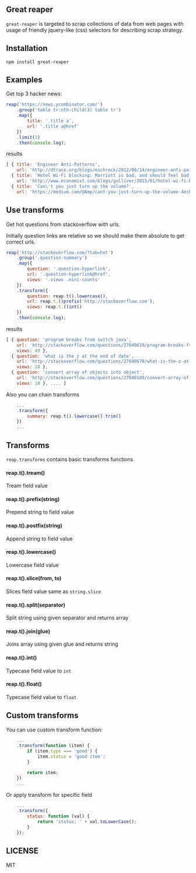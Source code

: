 ## Great reaper

`great-reaper` is targeted to scrap collections of data from web pages with usage of friendly jquery-like (css) selectors for describing scrap strategy.

## Installation

```
npm install great-reaper
```

## Examples

Get top 3 hacker news:

```js
reap('https://news.ycombinator.com/')
	.group('table tr:nth-child(3) table tr')
	.map({
		title: '.title a',
		url: '.title a@href'
	})
	.limit(3)
	.then(console.log);
```

results

```js
[ { title: 'Engineer Anti-Patterns',
    url: 'http://dtrace.org/blogs/eschrock/2012/08/14/engineer-anti-patterns/' },
  { title: 'Hotel Wi-Fi blocking: Marriott is bad, and should feel bad',
    url: 'http://www.economist.com/blogs/gulliver/2015/01/hotel-wi-fi-blocking' },
  { title: 'Can\'t you just turn up the volume?',
    url: 'https://medium.com/@Amp/cant-you-just-turn-up-the-volume-4ecb7fc422a' } ]
```

## Use transforms

Get hot questions from stackoverflow with urls.

Initially question links are relative so we should make them absolute to get correct urls.

```js
reap('http://stackoverflow.com/?tab=hot')
	.group('.question-summary')
	.map({
		question: '.question-hyperlink',
		url: '.question-hyperlink@href',
		views: '.views .mini-counts'
	})
	.transform({
		question: reap.t().lowercase(),
		url: reap.t.()prefix('http://stackoverflow.com'),
		views: reap.t.()int()
	})
	.then(console.log);
```

results

```js
[ { question: 'program breaks from switch java',
    url: 'http://stackoverflow.com/questions/27840619/program-breaks-from-switch-java',
    views: 49 },
  { question: 'what is the z at the end of date',
    url: 'http://stackoverflow.com/questions/27840670/what-is-the-z-at-the-end-of-date',
    views: 28 },
  { question: 'convert array of objects into object',
    url: 'http://stackoverflow.com/questions/27840109/convert-array-of-objects-into-object',
    views: 18 }, .... ]
```

Also you can chain transforms

```js
	...
	.transform({
		summary: reap.t().lowercase().trim()
	})
	...
```

## Transforms

`reap.transforms` contains basic transforms functions

#### reap.t().tream()

Tream field value

#### reap.t().prefix(string)

Prepend string to field value

#### reap.t().postfix(string)

Append string to field value

#### reap.t().lowercase()

Lowercase field value

#### reap.t().slice(from, to)

Slices field value same as `string.slice`

#### reap.t().split(separator)

Split string using given separator and returns array

#### reap.t().join(glue)

Joins array using given glue and returns string

#### reap.t().int()

Typecase field value to `int`

#### reap.t().float()

Typecase field value to `float`

## Custom transforms

You can use custom transform function:

```js
	...
	.transform(function (item) {
		if (item.type === 'good') {
			item.status = 'good item';
		}

		return item;
	})
	...
```

Or apply transform for specific field

```js
	...
	.transform({
		status: function (val) {
			return 'status: ' + val.toLowerCase();
		}
	});
```

## LICENSE

MIT
